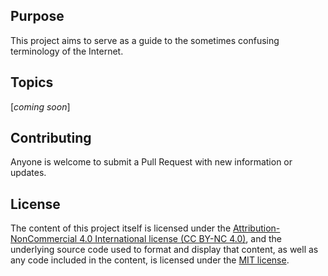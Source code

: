 ## Purpose

This project aims to serve as a guide to the sometimes confusing terminology of
the Internet.

## Topics

[*coming soon*]

## Contributing

Anyone is welcome to submit a Pull Request with new information or updates.

## License

The content of this project itself is licensed under the [Attribution-NonCommercial 4.0 International license (CC BY-NC 4.0)](https://creativecommons.org/licenses/by-nc/4.0/legalcode), and the underlying source code used to format and display that content, as well as any code included in the content, is licensed under the [MIT license](http://opensource.org/licenses/mit-license.php).
